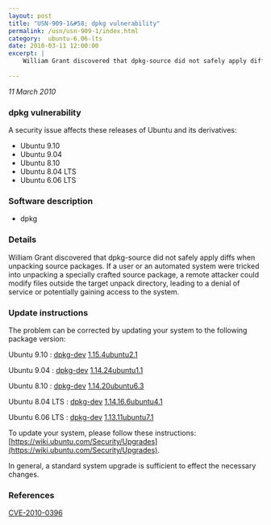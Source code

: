 ```yaml
---
layout: post
title: "USN-909-1&#58; dpkg vulnerability"
permalink: /usn/usn-909-1/index.html
category:  ubuntu-6.06-lts
date: 2010-03-11 12:00:00
excerpt: |
    William Grant discovered that dpkg-source did not safely apply diffs when unpacking source packages.  If a user or an automated system were tricked into unpacking a specially crafted source package, a remote attacker could modify files outside the target unpack directory, leading to a denial of service or potentially gaining access to the system. 
    
--- 
```

 
 

*11 March 2010*

### dpkg vulnerability

A security issue affects these releases of Ubuntu and its derivatives:

* Ubuntu 9.10
* Ubuntu 9.04
* Ubuntu 8.10
* Ubuntu 8.04 LTS
* Ubuntu 6.06 LTS

### Software description

* dpkg 

### Details

William Grant discovered that dpkg-source did not safely apply diffs when unpacking source packages. If a user or an automated system were tricked into unpacking a specially crafted source package, a remote attacker could modify files outside the target unpack directory, leading to a denial of service or potentially gaining access to the system. 

### Update instructions

The problem can be corrected by updating your system to the following package version:

Ubuntu 9.10
 : [dpkg-dev](https://launchpad.net/ubuntu/+source/dpkg) <span> [1.15.4ubuntu2.1](https://launchpad.net/ubuntu/+source/dpkg/1.15.4ubuntu2.1) </span> 

Ubuntu 9.04
 : [dpkg-dev](https://launchpad.net/ubuntu/+source/dpkg) <span> [1.14.24ubuntu1.1](https://launchpad.net/ubuntu/+source/dpkg/1.14.24ubuntu1.1) </span> 

Ubuntu 8.10
 : [dpkg-dev](https://launchpad.net/ubuntu/+source/dpkg) <span> [1.14.20ubuntu6.3](https://launchpad.net/ubuntu/+source/dpkg/1.14.20ubuntu6.3) </span> 

Ubuntu 8.04 LTS
 : [dpkg-dev](https://launchpad.net/ubuntu/+source/dpkg) <span> [1.14.16.6ubuntu4.1](https://launchpad.net/ubuntu/+source/dpkg/1.14.16.6ubuntu4.1) </span> 

Ubuntu 6.06 LTS
 : [dpkg-dev](https://launchpad.net/ubuntu/+source/dpkg) <span> [1.13.11ubuntu7.1](https://launchpad.net/ubuntu/+source/dpkg/1.13.11ubuntu7.1) </span> 

To update your system, please follow these instructions: [https://wiki.ubuntu.com/Security/Upgrades](https://wiki.ubuntu.com/Security/Upgrades).

In general, a standard system upgrade is sufficient to effect the necessary changes. 

### References

 
 [CVE-2010-0396](http://people.ubuntu.com/~ubuntu-security/cve/CVE-2010-0396)
 

